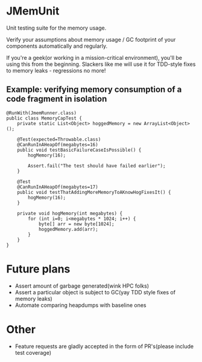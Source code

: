 # JMemUnit
Unit testing suite for the memory usage.

Verify your assumptions about memory usage / GC footprint of your components automatically and regularly.

If you're a geek(or working in a mission-critical environment), you'll be using this from the beginning.
Slackers like me will use it for TDD-style fixes to memory leaks - regressions no more!

## Example: verifying memory consumption of a code fragment in isolation

    @RunWith(JmemRunner.class)
    public class MemoryCapTest {
        private static List<Object> hoggedMemory = new ArrayList<Object>();
        
        @Test(expected=Throwable.class)
        @CanRunInAHeapOf(megabytes=16)
        public void testBasicFailureCaseIsPossible() {
            hogMemory(16);
            
            Assert.fail("The test should have failed earlier");
        }
        
        @Test
        @CanRunInAHeapOf(megabytes=17)
        public void testThatAddingMoreMemoryToAKnowHogFixesIt() {
            hogMemory(16);
        }

        private void hogMemory(int megabytes) {
            for (int i=0; i<megabytes * 1024; i++) {
                byte[] arr = new byte[1024];
                hoggedMemory.add(arr);
            }
        }
    }

# Future plans
* Assert amount of garbage generated(wink HPC folks)
* Assert a particular object is subject to GC(yay TDD style fixes of memory leaks)
* Automate comparing heapdumps with baseline ones

# Other
* Feature requests are gladly accepted in the form of PR's(please include test coverage)
